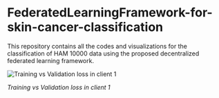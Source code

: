 # FederatedLearningFramework-for-skin-cancer-classification

This repository contains all the codes and visualizations for the classification of HAM 10000 data using the proposed decentralized federated learning framework.

![Training vs Validation loss in client 1](https://github.com/Cmatermedicalimageanalysis/FederatedLearningFramework-for-skin-cancer-classification/assets/156891606/7c24668c-a3d6-4593-b5a0-c1c922e6d646)

*Training vs Validation loss in client 1*
